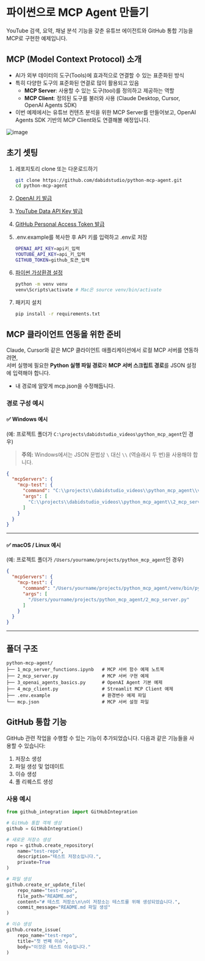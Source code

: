 # 파이썬으로 MCP Agent 만들기

YouTube 검색, 요약, 채널 분석 기능을 갖춘 유튜브 에이전트와 GitHub 통합 기능을 MCP로 구현한 예제입니다.


## MCP (Model Context Protocol) 소개
- AI가 외부 데이터의 도구(Tools)에 효과적으로 연결할 수 있는 표준화된 방식
- 특히 다양한 도구의 표준화된 연결로 많이 활용되고 있음
    - **MCP Server**: 사용할 수 있는 도구(tool)를 정의하고 제공하는 역할  
    - **MCP Client**: 정의된 도구를 불러와 사용 (Claude Desktop, Cursor, OpenAI Agents SDK)
- 이번 예제에서는 유튜브 컨텐츠 분석을 위한 MCP Server를 만들어보고, OpenAI Agents SDK 기반의 MCP Client와도 연결해볼 예정입니다.

![image](https://github.com/user-attachments/assets/02f2e463-a22b-4fdc-83b5-b97563b8d8fd)



## 초기 셋팅

1. 레포지토리 clone 또는 다운로드하기
    ```bash
    git clone https://github.com/dabidstudio/python-mcp-agent.git
    cd python-mcp-agent
    ```
2. [OpenAI 키 발급](https://github.com/dabidstudio/dabidstudio_guides/blob/main/get-openai-api-key.md)
3. [YouTube Data API Key 발급](https://github.com/dabidstudio/dabidstudio_guides/blob/main/get-youtube-data-api.md)
4. [GitHub Personal Access Token 발급](https://docs.github.com/ko/authentication/keeping-your-account-and-data-secure/managing-your-personal-access-tokens)
5. .env.example를 복사한 후 API 키를 입력하고 .env로 저장

    ```bash
    OPENAI_API_KEY=api키_입력
    YOUTUBE_API_KEY=api_키_입력
    GITHUB_TOKEN=github_토큰_입력
    ```

6. [파이썬 가상환경 설정](https://github.com/dabidstudio/dabidstudio_guides/blob/main/python-set-venv.md)
    ```bash
    python -m venv venv
    venv\Scripts\activate # Mac은 source venv/bin/activate  
     ```
7. 패키지 설치
    ```bash
    pip install -r requirements.txt
    ```


## MCP 클라이언트 연동을 위한 준비

Claude, Cursor와 같은 MCP 클라이언트 애플리케이션에서 로컬 MCP 서버를 연동하려면,  
서버 실행에 필요한 **Python 실행 파일 경로**와 **MCP 서버 스크립트 경로**를 JSON 설정에 입력해야 합니다.
- 내 경로에 알맞게 mcp.json을 수정해둡니다.

### 경로 구성 예시

#### ✅ Windows 예시  
(예: 프로젝트 폴더가 `C:\projects\dabidstudio_videos\python_mcp_agent`인 경우)

> **주의:** Windows에서는 JSON 문법상 `\` 대신 `\\` (역슬래시 두 번)을 사용해야 합니다.

```json
{
  "mcpServers": {
    "mcp-test": {
      "command": "C:\\projects\\dabidstudio_videos\\python_mcp_agent\\venv\\Scripts\\python.exe",
      "args": [
        "C:\\projects\\dabidstudio_videos\\python_mcp_agent\\2_mcp_server.py"
      ]
    }
  }
}
```

---

#### ✅ macOS / Linux 예시  
(예: 프로젝트 폴더가 `/Users/yourname/projects/python_mcp_agent`인 경우)

```json
{
  "mcpServers": {
    "mcp-test": {
      "command": "/Users/yourname/projects/python_mcp_agent/venv/bin/python",
      "args": [
        "/Users/yourname/projects/python_mcp_agent/2_mcp_server.py"
      ]
    }
  }
}
```

---



## 폴더 구조

```
python-mcp-agent/
├── 1_mcp_server_functions.ipynb   # MCP 서버 함수 예제 노트북
├── 2_mcp_server.py                # MCP 서버 구현 예제
├── 3_openai_agents_basics.py      # OpenAI Agent 기본 예제
├── 4_mcp_client.py                # Streamlit MCP Client 예제
├── .env.example                   # 환경변수 예제 파일
└── mcp.json                       # MCP 서버 설정 파일
```

## GitHub 통합 기능

GitHub 관련 작업을 수행할 수 있는 기능이 추가되었습니다. 다음과 같은 기능들을 사용할 수 있습니다:

1. 저장소 생성
2. 파일 생성 및 업데이트
3. 이슈 생성
4. 풀 리퀘스트 생성

### 사용 예시

```python
from github_integration import GitHubIntegration

# GitHub 통합 객체 생성
github = GitHubIntegration()

# 새로운 저장소 생성
repo = github.create_repository(
    name="test-repo",
    description="테스트 저장소입니다.",
    private=True
)

# 파일 생성
github.create_or_update_file(
    repo_name="test-repo",
    file_path="README.md",
    content="# 테스트 저장소\n\n이 저장소는 테스트를 위해 생성되었습니다.",
    commit_message="README.md 파일 생성"
)

# 이슈 생성
github.create_issue(
    repo_name="test-repo",
    title="첫 번째 이슈",
    body="이것은 테스트 이슈입니다."
)
```
